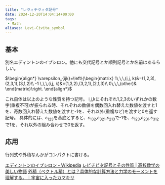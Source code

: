 ```yaml
---
title: "レヴィチヴィタ記号"
date: 2024-12-20T14:04:14+09:00
tags:
 - Math
aliases: Levi-Civita_symbol
---
```


## 基本
別名エディントンのイプシロン。他にも交代記号とか順列記号とか名前はあるらしい。

$\begin{align*}  \varepsilon_{ijk}=\left\{\begin{matrix}  1\,\,\,(i,j, k)&=(1,2,3),(2,3,1),(3,1,2)\\  -1 \,\,\,(i,j, k)&=(1,3,2),(3,2,1),(2,1,3)\\  0\,\,\,(other)&  \end{matrix}\right.  \end{align*}$

これ自体は以上のような性質を持つ記号。
i,j,kにそれぞれ1,2,3のいずれかの数字(重複不可)が振られる時、それぞれの数値を偶数回入れ替えた数値を渡すと1を、奇数回入れ替えた数値を渡すと-1を、それ以外(重複など)を渡すと0を返す記号。
具体的には、$\varepsilon_{123}$を基底とすると、$\varepsilon_{132}$,$\varepsilon_{321}$,$\varepsilon_{213}$で-1を、$\varepsilon_{123}$,$\varepsilon_{231}$,$\varepsilon_{312}$で1を、それ以外の組み合わせで0を返す。

## 応用
行列式や外積なんかがコンパクトに書ける。

[エディントンのイプシロン - Wikipedia](https://ja.wikipedia.org/wiki/%E3%82%A8%E3%83%87%E3%82%A3%E3%83%B3%E3%83%88%E3%83%B3%E3%81%AE%E3%82%A4%E3%83%97%E3%82%B7%E3%83%AD%E3%83%B3)
[レビチビタ記号とその性質 \| 高校数学の美しい物語](https://manabitimes.jp/math/1337)
[外積（ベクトル積）とは？具体的な計算方法と力学のモーメントを理解する。｜宇宙に入ったカマキリ](https://takun-physics.net/11678/)